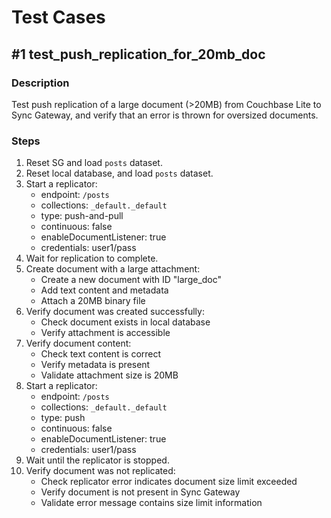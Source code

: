 # Test Cases

## #1 test_push_replication_for_20mb_doc

### Description
Test push replication of a large document (>20MB) from Couchbase Lite to Sync Gateway, and verify that an error is thrown for oversized documents.

### Steps
1. Reset SG and load `posts` dataset.
2. Reset local database, and load `posts` dataset.
3. Start a replicator:
   * endpoint: `/posts`
   * collections: `_default._default`
   * type: push-and-pull
   * continuous: false
   * enableDocumentListener: true
   * credentials: user1/pass
4. Wait for replication to complete.
5. Create document with a large attachment:
   * Create a new document with ID "large_doc"
   * Add text content and metadata
   * Attach a 20MB binary file
6. Verify document was created successfully:
   * Check document exists in local database
   * Verify attachment is accessible
7. Verify document content:
   * Check text content is correct
   * Verify metadata is present
   * Validate attachment size is 20MB
8. Start a replicator:
   * endpoint: `/posts`
   * collections: `_default._default`
   * type: push
   * continuous: false
   * enableDocumentListener: true
   * credentials: user1/pass
9. Wait until the replicator is stopped.
10. Verify document was not replicated:
    * Check replicator error indicates document size limit exceeded
    * Verify document is not present in Sync Gateway
    * Validate error message contains size limit information

